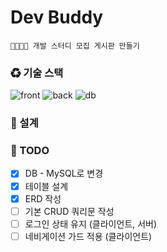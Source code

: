 # Dev Buddy

    👨‍💻👩‍💻 개발 스터디 모집 게시판 만들기

### ♻ 기술 스택

![front](https://img.shields.io/badge/Frontend-Vue-lightgreen?style=for-the-badge)
![back](https://img.shields.io/badge/Backend-Node-green?style=for-the-badge&logo=express)
![db](https://img.shields.io/badge/DB-MongoDB-darkgreen?style=for-the-badge&logo=mongodb)

### 💬 설계

### 📌 TODO

- [x] DB - MySQL로 변경
- [x] 테이블 설계
- [x] ERD 작성
- [ ] 기본 CRUD 쿼리문 작성
- [ ] 로그인 상태 유지 (클라이언트, 서버)
- [ ] 네비게이션 가드 적용 (클라이언트)
